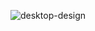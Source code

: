  ![desktop-design](https://github.com/Eduard38655/Huddle-landing-page-with-curved-sections./assets/93397077/ca0c9c79-2650-488a-ab74-b9c7c224857a)
